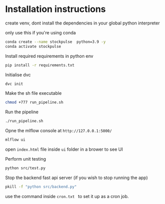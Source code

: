 # Installation instructions

create venv, dont install the dependencies in your global python interpreter

only use this if you're using conda
```bash
conda create --name stockpulse  python=3.9 -y
conda activate stockpulse
```

Install required requirements in python env
```bash
pip install -r requirements.txt
```

Initialise dvc
```bash
dvc init
```

Make the sh file executable
```bash
chmod +777 run_pipeline.sh
```

Run the pipeline
``` bash
./run_pipeline.sh
```

Opne the mlflow console at `http://127.0.0.1:5000/`
``` bash
mlflow ui
```

open  `index.html` file inside `ui` folder in a brower to see UI

Perform unit testing
```bash
python src/test.py
```

Stop the backend fast api server (if you wish to stop running the app)
```bash
pkill -f "python src/backend.py"
```

use the command inside `cron.txt ` to set it up as a cron job.
